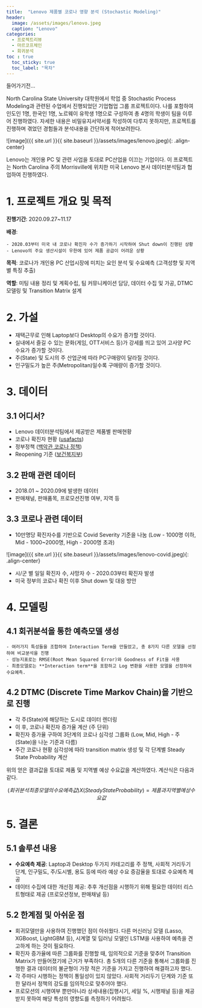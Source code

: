 ```yaml
---
title:  "Lenovo 제품별 코로나 영향 분석 (Stochastic Modeling)"
header:
  image: /assets/images/lenovo.jpeg
  caption: "Lenovo"
categories:
  - 프로젝트리뷰
  - 마르코프체인
  - 회귀분석
toc : true
  toc_sticky: true
  toc_label: "목차"
---
```



들어가기전...

North Carolina State University 대학원에서 학업 중 Stochastic Process Modeling과 관련된 수업에서 진행되었던 기업협업 그룹 프로젝트이다. 나를 포함하여 인도인 1명, 한국인 1명, 노르웨이 유학생 1명으로 구성하여 총 4명의 학생이 팀을 이루어 진행하였다. 자세한 내용은 비밀유지서약서를 작성하여 다루지 못하지만, 프로젝트를 진행하며 겪었던 경험들과 분석내용을 간단하게 적어보려한다.

![image]({{ site.url }}{{ site.baseurl }}/assets/images/lenovo.jpeg){: .align-center}


Lenovo는 개인용 PC 및 관련 사업을 토대로 PC산업을 이끄는 기업이다. 이 프로젝트는 North Carolina 주의 Morrisville에 위치한 미국 Lenovo 본사 데이터분석팀과 협업하여 진행하였다.



# 1. 프로젝트 개요 및 목적
**진행기간**: 2020.09.27~11.17

**배경**:

    - 2020.03부터 미국 내 코로나 확진자 수가 증가하기 시작하여 Shut down이 진행된 상황
    - Lenovo의 주요 생산시설이 우한에 있어 제품 공급이 어려운 상황

**목적**: 코로나가 개인용 PC 산업시장에 미치는 요인 분석 및 수요예측 (고객성향 및 지역별 특징 추출)

**역할**: 미팅 내용 정리 및 계획수립, 팀 커뮤니케이션 담당, 데이터 수집 및 가공, DTMC 모델링 및 Transition Matrix 설계


# 2. 가설

- 재택근무로 인해 Laptop보다 Desktop의 수요가 증가할 것이다.
- 실내에서 즐길 수 있는 문화(게임, OTT서비스 등)가 강세를 띄고 있어 고사양 PC 수요가 증가할 것이다.
- 주(State) 및 도시의 주 산업군에 따라 PC구매량이 달라질 것이다.
- 인구밀도가 높은 주(Metropolitan)일수록 구매량이 증가할 것이다.


# 3. 데이터
## 3.1 어디서?

- Lenovo 데이터분석팀에서 제공받은 제품별 판매현황
- 코로나 확진자 현황 ([usafacts](https://usafacts.org/))
- 정부정책 ([백악관 코로나 정책](https://www.whitehouse.gov/priorities/covid-19/))
- Reopening 기준 ([보건복지부](https://www.medpagetoday.com/publichealthpolicy/healthpolicy/86916))

## 3.2 판매 관련 데이터

- 2018.01 ~ 2020.09에 발생한 데이터
- 판매채널, 판매품목, 프로모션진행 여부, 지역 등

## 3.3 코로나 관련 데이터
- 10만명당 확진자수를 기반으로 Covid Severity 기준을 나눔 (Low - 1000명 이하, Mid - 1000~2000명, High - 2000명 초과)

![image]({{ site.url }}{{ site.baseurl }}/assets/images/lenovo-covid.jpeg){: .align-center}

- 시/군 별 일일 확진자 수, 사망자 수 - 2020.03부터 확진자 발생
- 미국 정부의 코로나 확진 이후 Shut down 및 대응 방안


# 4. 모델링
## 4.1 회귀분석을 통한 예측모델 생성

    - 여러가지 특성들을 조합하여 Interaction Term을 만들었고, 총 8가지 다른 모델을 선정하여 비교분석을 진행
    - 성능지표로는 RMSE(Root Mean Squared Error)와 Goodness of Fit을 사용
    - 최종모델로는 **Interaction term**을 포함하고 Log 변환을 사용한 모델을 선정하여 수요예측.

## 4.2 DTMC (Discrete Time Markov Chain)을 기반으로 진행

- 각 주(State)에 해당하는 도시로 데이터 렌더링
- 이 후, 코로나 확진자 증가율 계산 (주 단위)
- 확진자 증가율 구하여 3단계의 코로나 심각성 그룹화 (Low, Mid, High - 주(State)을 나눈 기준과 다름)
- 주간 코로나 현황 심각성에 따라 transition matrix 생성 및 각 단계별 Steady State Probability 계산

위의 얻은 결과값을 토대로 제품 및 지역별 예상 수요값을 계산하였다. 계산식은 다음과 같다.

$$(회귀분석 최종모델의 수요예측 값) X (Steady State Probability) = 제품과 지역 별 예상 수요 값$$

 

# 5. 결론
## 5.1 솔루션 내용 

- **수요예측 제공**: Laptop과 Desktop 두가지 카테고리를 주 정책, 사회적 거리두기 단계, 인구밀도, 주/도시별, 용도 등에 따라 예상 수요 증감율을 토대로 수요예측 제공
- 데이터 수집에 대한 개선점 제공: 추후 개선점을 시행하기 위해 필요한 데이터 리스트형태로 제공 (프로모션정보, 판매채널 등)

## 5.2 한계점 및 아쉬운 점

- 회귀모델만을 사용하여 진행했던 점이 아쉬웠다. 다른 머신러닝 모델 (Lasso, XGBoost, LightGBM 등), 시계열 및 딥러닝 모델인 LSTM을 사용하여 예측을 견고하게 하는 것이 필요하다.
- 확진자 증가율에 따른 그룹화를 진행할 때, 임의적으로 기준을 맞추어 Transition Matrix가 만들어졌기에 근거가 부족하다. 총 5개의 다른 기준을 통해서 그룹화를 진행한 결과 데이터의 불균형이 가장 적은 기준을 가지고 진행하여 해결하고자 했다.
- 각 주마다 시행하는 정책이 통일성이 있지 않았다. 사회적 거리두기 단계와 기준 또한 달라서 정책의 강도를 임의적으로 맞추어야 했다.
- 프로모션의 시행여부 뿐만아니라 상세내용(집행시기, 세일 %, 시행채널 등)을 제공받지 못하여 해당 특성의 영향도를 측정하기 어려웠다.
